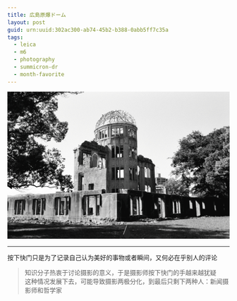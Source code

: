 ```yaml
---
title: 広島原爆ドーム
layout: post
guid: urn:uuid:302ac300-ab74-45b2-b388-0abb5ff7c35a
tags:
  - leica 
  - m6
  - photography
  - summicron-dr
  - month-favorite
---
```


![Hiroshima Peace Memorial](/media/files/2014/01/29/HiroshimaPeaceMemorial.jpg)

---

按下快门只是为了记录自己认为美好的事物或者瞬间，又何必在乎别人的评论  

> 知识分子热衷于讨论摄影的意义，于是摄影师按下快门的手越来越犹疑  
> 这种情况发展下去，可能导致摄影两极分化，到最后只剩下两种人：新闻摄影师和哲学家
